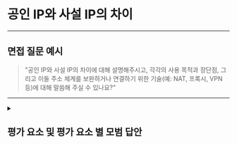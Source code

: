 # 공인 IP와 사설 IP의 차이

---

## 면접 질문 예시

> "공인 IP와 사설 IP의 차이에 대해 설명해주시고, 각각의 사용 목적과 장단점, 그리고 이들 주소 체계를 보완하거나 연결하기 위한 기술(예: NAT, 프록시, VPN 등)에 대해 말씀해 주실 수 있나요?"

---

<details>
  <summary><h2> 평가 요소 및 평가 요소 별 모범 답안</h2></summary>

  ### 1. 공인 IP (Public IP)의 정의 및 특징
  - 포함내용
    - 정의: 전 세계적으로 고유하며 인터넷 상에서 직접 라우팅 가능한 IP 주소.
    - 할당: ISP나 IANA 등에서 할당하며, 글로벌 네트워크에서 사용.
    - 사용 목적: 외부 인터넷과 직접 통신하기 위한 주소로, 웹 서버, 메일 서버 등 공개 서비스에 사용.
  - <details>
    <summary>모범 답안 예시 : </summary>
    
      > "공인 IP 주소는 전 세계적으로 고유한 IP 주소로, ISP나 IANA에 의해 할당됩니다. 이 주소는 인터넷 상에서 직접 라우팅되어 외부에서 접근이 가능하며, 웹 서버나 이메일 서버 등 공개 서비스를 운영하는 데 사용됩니다."
    </details>

  ### 2. 사설 IP (Private IP)의 정의 및 특징
  - 포함내용
    - 정의: 로컬 네트워크 내에서만 사용되며, 전 세계적으로 고유하지 않은 IP 주소.
    - 범위: IPv4에서는 RFC1918에 정의된 10.x.x.x, 172.16.x.x ~ 172.31.x.x, 192.168.x.x 등의 범위; IPv6에서는 Unique Local Addresses (ULA).
    - 사용 목적: 내부 네트워크에서 장비 간 통신 및 NAT를 통한 외부 접속에 사용.
  - <details>
    <summary>모범 답안 예시 : </summary>
    
      > "사설 IP 주소는 로컬 네트워크 내에서만 사용되며, 인터넷 상에서는 직접 접근할 수 없습니다. IPv4에서는 10.x.x.x, 172.16.x.x부터 172.31.x.x, 192.168.x.x 등의 범위를 사용하며, 이러한 주소들은 NAT를 통해 외부와 통신하게 됩니다."
    </details>

  ### 3. 공인 IP와 사설 IP의 주요 차이점
  - 포함내용
    - 글로벌 고유성: 공인 IP는 전 세계적으로 고유하나, 사설 IP는 로컬 네트워크 내에서만 고유.
    - 라우팅: 공인 IP는 인터넷 상에서 직접 라우팅되고, 사설 IP는 NAT 등 중간 장치를 통해 라우팅됨.
    - 보안: 사설 IP는 외부 노출이 되지 않아 보안 측면에서 유리하며, 공인 IP는 직접 접근 가능하므로 추가 보안 조치가 필요.
    - 자원 관리: 공인 IP는 한정된 자원으로 비용이나 할당에 제한이 있으나, 사설 IP는 조직 내에서 자유롭게 사용 가능.
  - <details>
    <summary>모범 답안 예시 : </summary>

      > "공인 IP 주소는 전 세계적으로 고유하여 인터넷 상에서 직접 라우팅되지만, 사설 IP 주소는 로컬 네트워크 내에서만 고유하며 NAT 등의 기술을 통해 외부와 통신합니다. 이로 인해 사설 IP는 보안이 강화되고 비용 효율적이지만, 공인 IP는 제한된 자원으로 관리 및 할당에 제약이 있습니다."
    </details>

  ### 4. 심화 지식
  - 포함내용
    - 사용 사례:
      - 사설 IP: 가정용 라우터, 기업 내부 네트워크 등에서 사용되어 내부 장비 간 통신에 적합.
      - 공인 IP: 외부와 직접 통신해야 하는 웹 서버, 이메일 서버 등에서 사용.
    - 전환 및 보완 기술: NAT, 프록시, 그리고 VPN 등.
      - NAT (Network Address Translation): 사설 IP를 공인 IP로 변환하여 외부와 통신할 수 있도록 하는 기술.
      - 프록시: 클라이언트와 서버 사이에서 중계 역할을 하여 보안 및 캐싱 등의 기능을 수행.
        - 프록시 서버는 클라이언트의 요청을 받아 서버에 전달하고, 서버의 응답을 받아 클라이언트에게 전달
    - VPN (Virtual Private Network): 
      - 정의 및 역할: VPN은 공인 IP 네트워크(인터넷)를 통해 사설 네트워크를 안전하게 확장하거나 연결하는 기술
      - 동작 원리: VPN은 터널링 기술을 사용하여 데이터를 암호화하고 전송함으로써, 원격지의 사용자나 지사가 내부 사설 네트워크에 안전하게 접속할 수 있도록 한다.
      - 사용 예: 기업에서는 원격 근무자가 공인 인터넷을 통해 내부 네트워크의 자원(예: 파일 서버, 인트라넷)에 접근할 때 VPN을 사용
    - 기술적 이슈 및 미래 전망:
      - 공인 IP 주소의 부족 문제로 인한 IPv6 전환의 필요성.
      - NAT 및 VPN 사용 시 발생할 수 있는 성능 저하와 복잡성.
  - <details>
    <summary>모범 답안 예시 : </summary>
    
      > "예를 들어, 가정이나 기업 내부에서는 사설 IP를 사용하여 보안을 강화하고 비용을 절감할 수 있습니다. 외부와 직접 통신해야 하는 서버는 공인 IP를 사용하지만, 이러한 공인 IP 주소는 한정된 자원이기 때문에 NAT를 통해 다수의 장비가 공유하는 경우가 많습니다. 또한, VPN 기술을 통해 공인 인터넷을 이용하면서도 내부 사설 네트워크와 동일한 보안 환경을 구축할 수 있습니다. VPN은 터널링 기술을 사용하여 데이터를 암호화하고 안전하게 전송함으로써, 원격 근무자나 지사 간의 안전한 통신을 지원합니다. 이러한 기술들을 통해 공인 IP와 사설 IP가 각각의 한계를 보완하며 상호 연결될 수 있습니다."
    </details>
</details>